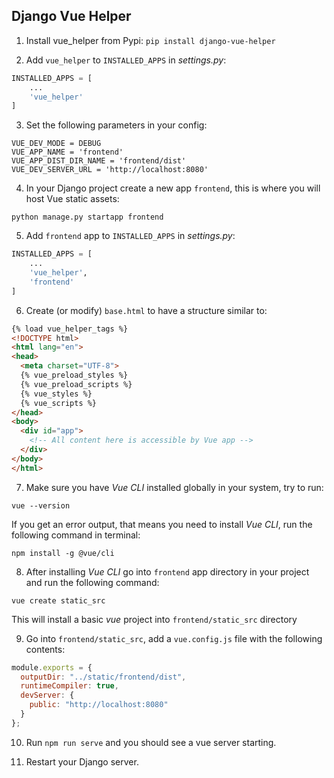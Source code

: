 ## Django Vue Helper

1. Install vue_helper from Pypi:
`pip install django-vue-helper`

2. Add `vue_helper` to `INSTALLED_APPS` in *settings.py*:
```python
INSTALLED_APPS = [
    ...
    'vue_helper'
]
```

3. Set the following parameters in your config:
```
VUE_DEV_MODE = DEBUG
VUE_APP_NAME = 'frontend'
VUE_APP_DIST_DIR_NAME = 'frontend/dist'
VUE_DEV_SERVER_URL = 'http://localhost:8080'
```

4. In your Django project create a new app `frontend`, this is where you will host Vue static assets:
```
python manage.py startapp frontend
```

5. Add `frontend` app to `INSTALLED_APPS` in *settings.py*:
```python
INSTALLED_APPS = [
    ...
    'vue_helper',
    'frontend'
]
```

6. Create (or modify) `base.html` to have a structure similar to:

```html
{% load vue_helper_tags %}
<!DOCTYPE html>
<html lang="en">
<head>
  <meta charset="UTF-8">
  {% vue_preload_styles %}
  {% vue_preload_scripts %}
  {% vue_styles %}
  {% vue_scripts %}
</head>
<body>
  <div id="app">
    <!-- All content here is accessible by Vue app -->
  </div>
</body>
</html>
```

7. Make sure you have *Vue CLI* installed globally in your system, try to run:
```
vue --version
```

If you get an error output, that means you need to install *Vue CLI*, run the following command in terminal:
```
npm install -g @vue/cli
```

8. After installing *Vue CLI* go into `frontend` app directory in your project and run the following command:
```
vue create static_src
```

This will install a basic *vue* project into `frontend/static_src` directory

9. Go into `frontend/static_src`, add a `vue.config.js` file with the following contents:
```javascript
module.exports = {
  outputDir: "../static/frontend/dist",
  runtimeCompiler: true,
  devServer: {
    public: "http://localhost:8080"
  }
};
```

10. Run `npm run serve` and you should see a vue server starting.

11. Restart your Django server.